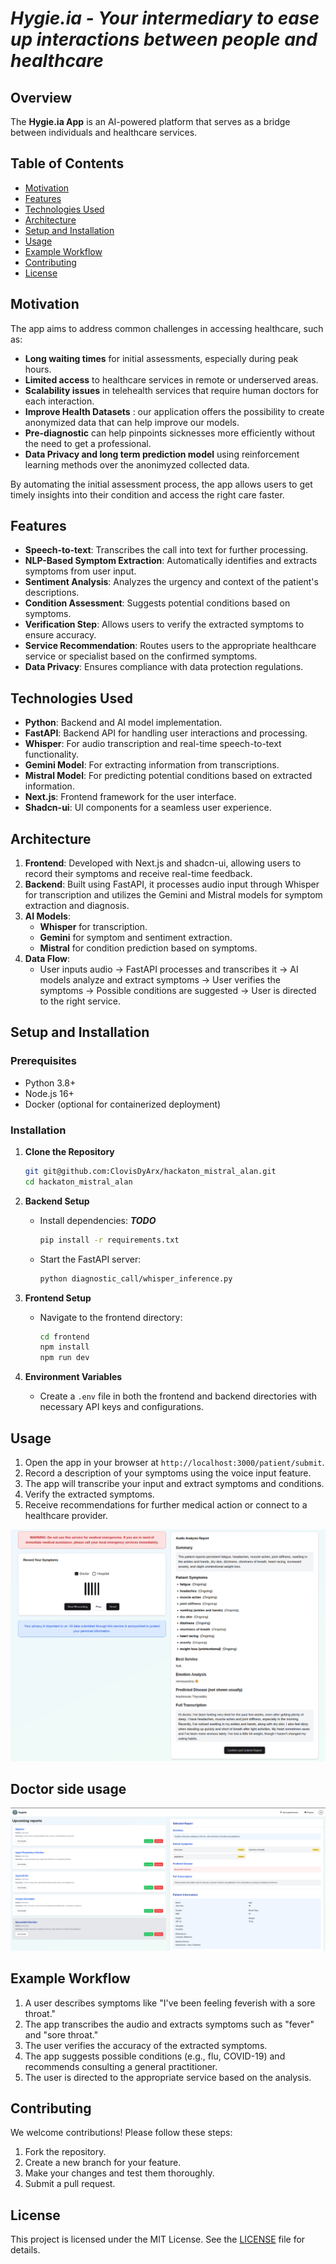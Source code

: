 # ***Hygie.ia - Your intermediary to ease up interactions between people and healthcare***

## Overview
The **Hygie.ia App** is an AI-powered platform that serves as a bridge between individuals and healthcare services.

## Table of Contents
- [Motivation](#motivation)
- [Features](#features)
- [Technologies Used](#technologies-used)
- [Architecture](#architecture)
- [Setup and Installation](#setup-and-installation)
- [Usage](#usage)
- [Example Workflow](#example-workflow)
- [Contributing](#contributing)
- [License](#license)

## Motivation
The app aims to address common challenges in accessing healthcare, such as:
- **Long waiting times** for initial assessments, especially during peak hours.
- **Limited access** to healthcare services in remote or underserved areas.
- **Scalability issues** in telehealth services that require human doctors for each interaction.
- **Improve Health Datasets** : our application offers the possibility to create anonymized data that can help improve our models.
- **Pre-diagnostic** can help pinpoints sicknesses more efficiently without the need to get a professional.
- **Data Privacy and long term prediction model** using reinforcement learning methods over the anonimyzed collected data.

By automating the initial assessment process, the app allows users to get timely insights into their condition and access the right care faster.

## Features
- **Speech-to-text**: Transcribes the call into text for further processing.
- **NLP-Based Symptom Extraction**: Automatically identifies and extracts symptoms from user input.
- **Sentiment Analysis**: Analyzes the urgency and context of the patient's descriptions.
- **Condition Assessment**: Suggests potential conditions based on symptoms.
- **Verification Step**: Allows users to verify the extracted symptoms to ensure accuracy.
- **Service Recommendation**: Routes users to the appropriate healthcare service or specialist based on the confirmed symptoms.
- **Data Privacy**: Ensures compliance with data protection regulations.

## Technologies Used
- **Python**: Backend and AI model implementation.
- **FastAPI**: Backend API for handling user interactions and processing.
- **Whisper**: For audio transcription and real-time speech-to-text functionality.
- **Gemini Model**: For extracting information from transcriptions.
- **Mistral Model**: For predicting potential conditions based on extracted information.
- **Next.js**: Frontend framework for the user interface.
- **Shadcn-ui**: UI components for a seamless user experience.

## Architecture
1. **Frontend**: Developed with Next.js and shadcn-ui, allowing users to record their symptoms and receive real-time feedback.
2. **Backend**: Built using FastAPI, it processes audio input through Whisper for transcription and utilizes the Gemini and Mistral models for symptom extraction and diagnosis.
3. **AI Models**:
   - **Whisper** for transcription.
   - **Gemini** for symptom and sentiment extraction.
   - **Mistral** for condition prediction based on symptoms.
4. **Data Flow**:
   - User inputs audio -> FastAPI processes and transcribes it -> AI models analyze and extract symptoms -> User verifies the symptoms -> Possible conditions are suggested -> User is directed to the right service.

## Setup and Installation
### Prerequisites
- Python 3.8+
- Node.js 16+
- Docker (optional for containerized deployment)

### Installation
1. **Clone the Repository**
   ```bash
   git git@github.com:ClovisDyArx/hackaton_mistral_alan.git
   cd hackaton_mistral_alan
   ```

2. **Backend Setup**
   - Install dependencies: ***TODO***
     ```bash
     pip install -r requirements.txt
     ```
   - Start the FastAPI server:
     ```bash
     python diagnostic_call/whisper_inference.py
     ```

3. **Frontend Setup**
   - Navigate to the frontend directory:
     ```bash
     cd frontend
     npm install
     npm run dev
     ```

4. **Environment Variables**
   - Create a `.env` file in both the frontend and backend directories with necessary API keys and configurations.

## Usage
1. Open the app in your browser at `http://localhost:3000/patient/submit`.
2. Record a description of your symptoms using the voice input feature.
3. The app will transcribe your input and extract symptoms and conditions.
4. Verify the extracted symptoms.
5. Receive recommendations for further medical action or connect to a healthcare provider.

![patient_interface](images/patient_interface.png)

## Doctor side usage
![patient_interface](images/doctor_interface.png)
## Example Workflow
1. A user describes symptoms like "I've been feeling feverish with a sore throat."
2. The app transcribes the audio and extracts symptoms such as "fever" and "sore throat."
3. The user verifies the accuracy of the extracted symptoms.
4. The app suggests possible conditions (e.g., flu, COVID-19) and recommends consulting a general practitioner.
5. The user is directed to the appropriate service based on the analysis.

## Contributing
We welcome contributions! Please follow these steps:
1. Fork the repository.
2. Create a new branch for your feature.
3. Make your changes and test them thoroughly.
4. Submit a pull request.

## License
This project is licensed under the MIT License. See the [LICENSE](LICENSE) file for details.
